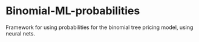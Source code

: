 # Binomial-ML-probabilities
Framework for using probabilities for the binomial tree pricing model, using neural nets.

